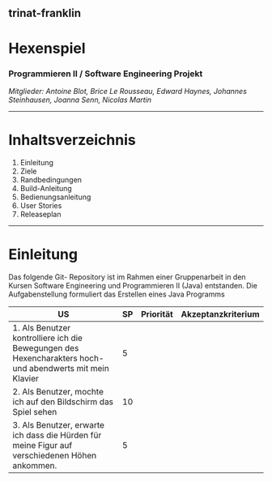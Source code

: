 ## trinat-franklin
# Hexenspiel

### Programmieren II / Software Engineering Projekt

*Mitglieder: Antoine Blot, Brice Le Rousseau, Edward Haynes, Johannes Steinhausen, Joanna Senn, Nicolas Martin*

---

# Inhaltsverzeichnis

1. Einleitung 
2. Ziele
3. Randbedingungen
4. Build-Anleitung
5. Bedienungsanleitung
6. User Stories
7. Releaseplan
---

# Einleitung
Das folgende Git- Repository ist im Rahmen einer Gruppenarbeit in den Kursen Software Engineering und Programmieren II (Java) entstanden. Die Aufgabenstellung formuliert das Erstellen eines Java Programms


| US | SP | Priorität | Akzeptanzkriterium |
|----|----|----|----|
|1. Als Benutzer kontrolliere ich die Bewegungen des Hexencharakters hoch- und abendwerts mit mein Klavier|5|||
|2. Als Benutzer, mochte ich auf den Bildschirm das Spiel sehen|10|||
|3. Als Benutzer, erwarte ich dass die Hürden für meine Figur auf verschiedenen Höhen ankommen. |5|||

